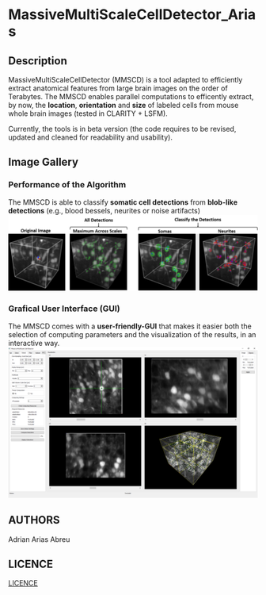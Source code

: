 # MassiveMultiScaleCellDetector_Arias
## Description
MassiveMultiScaleCellDetector (MMSCD) is a tool adapted to efficiently extract anatomical features from large brain images on the order of Terabytes. The MMSCD enables parallel computations to efficently extract, by now, the **location**, **orientation** and **size** of labeled cells from mouse whole brain images (tested in CLARITY + LSFM).

Currently, the tools is in beta version (the code requires to be revised, updated and cleaned for readability and usability).

## Image Gallery
### Performance of the Algorithm
The MMSCD is able to classify **somatic cell detections** from **blob-like detections** (e.g., blood bessels, neurites or noise artifacts) 
![Algorithm Performance Detail](https://github.com/MorphoNeuralNetworks/MassiveMultiScaleCellDetector/blob/master/readme_images/AlgorithmPerformanceDetail.png)

### Grafical User Interface (GUI)
The MMSCD comes with a **user-friendly-GUI** that makes it easier both the selection of computing parameters and the visualization of the results, in an interactive way.
![GUI Demo](https://github.com/MorphoNeuralNetworks/MassiveMultiScaleCellDetector/blob/master/readme_images/GUI_Demo.png)

## AUTHORS
Adrian Arias Abreu

## LICENCE
[LICENCE](https://github.com/MorphoNeuralNetworks/MassiveMultiScaleCellDetector/blob/master/LICENCE)
